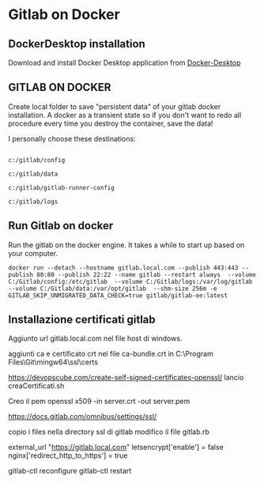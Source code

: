 # Gitlab on Docker # 

## DockerDesktop installation
Download and install Docker Desktop application from [Docker-Desktop](https://www.docker.com/products/docker-desktop/)

## GITLAB ON DOCKER ##

Create local folder to save "persistent data" of your gitlab docker installation.
A docker as a transient state so if you don't want to redo all procedure every time you destroy the container, save the data!

I personally choose these destinations:

```

c:/gitlab/config

c:/gitlab/data

c:/gitlab/gitlab-runner-config

c:/gitlab/logs

```

## Run Gitlab on docker

Run the gitlab on the docker engine.
It takes a while to start up based on your computer.

```
docker run --detach --hostname gitlab.local.com --publish 443:443 --publish 80:80 --publish 22:22 --name gitlab --restart always  --volume C:/Gitlab/config:/etc/gitlab  --volume C:/Gitlab/logs:/var/log/gitlab  --volume C:/Gitlab/data:/var/opt/gitlab  --shm-size 256m -e GITLAB_SKIP_UNMIGRATED_DATA_CHECK=true gitlab/gitlab-ee:latest 
```


## Installazione certificati gitlab

Aggiunto url gitlab.local.com nel file host di windows.

aggiunti ca e certificato crt nel file ca-bundle.crt in 
C:\Program Files\Git\mingw64\ssl\certs

https://devopscube.com/create-self-signed-certificates-openssl/
lancio creaCertificati.sh

Creo il pem
openssl x509 -in server.crt -out server.pem

https://docs.gitlab.com/omnibus/settings/ssl/


copio i files nella directory ssl di gitlab
modifico il file gitlab.rb

external_url "https://gitlab.local.com"
letsencrypt['enable'] = false
nginx['redirect_http_to_https'] = true

gitlab-ctl reconfigure
gitlab-ctl restart

